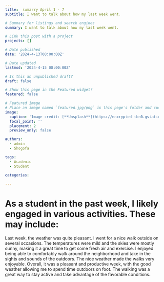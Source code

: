 ```yaml
---
title:  sumarry April 1 - 7 
subtitle: I want to talk about how my last week went.

# Summary for listings and search engines
summary: I want to talk about how my last week went.

# Link this post with a project
projects: []

# Date published
date: '2024-4-13T00:00:00Z'

# Date updated
lastmod: '2024-4-15 08:00:00Z'

# Is this an unpublished draft?
draft: false

# Show this page in the Featured widget?
featured: false

# Featured image
# Place an image named `featured.jpg/png` in this page's folder and customize its options here.
image:
  caption: 'Image credit: [**Unsplash**](https://encrypted-tbn0.gstatic.com/images?q=tbn:ANd9GcRfxMOIDM2agyyYsv3TU8ydhDvF6Fy5GhezyA&s)'
  focal_point: ''
  placement: 2
  preview_only: false

authors:
  - admin
  - Shogofa

tags:
  - Academic
  - Student

categories:
  
---
```

# As a student in the past week, I likely engaged in various activities. These may include:
 Last week, the weather was quite pleasant. I went for a nice walk outside on several occasions. The temperatures were mild and the skies were mostly sunny, making it a great time to get some fresh air and exercise. I enjoyed being able to comfortably walk around the neighborhood and take in the sights and sounds of the outdoors. The nice weather made the walks very enjoyable. Overall, it was a pleasant and productive week, with the good weather allowing me to spend time outdoors on foot. The walking was a great way to stay active and take advantage of the favorable conditions.
